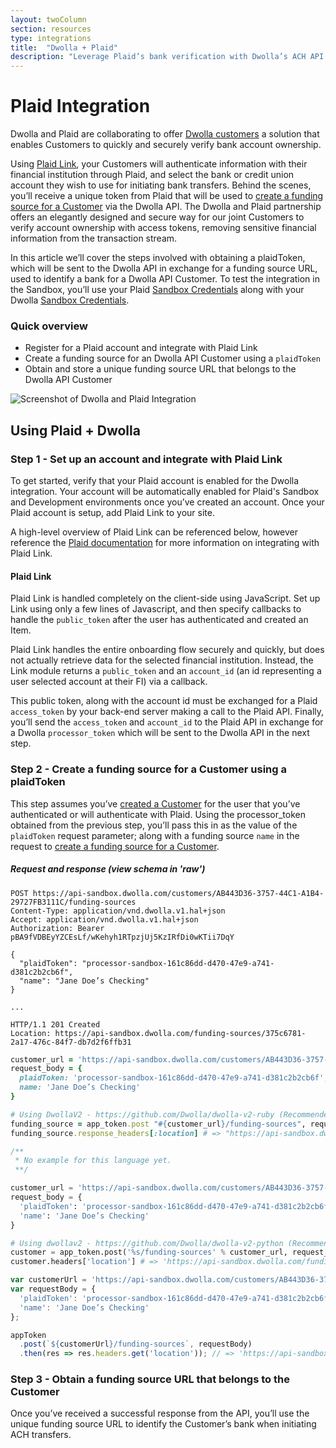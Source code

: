 ```yaml
---
layout: twoColumn
section: resources
type: integrations
title:  "Dwolla + Plaid"
description: "Leverage Plaid’s bank verification with Dwolla’s ACH API for secure account ownership validation."
---
```

# Plaid Integration

Dwolla and Plaid are collaborating to offer [Dwolla customers](https://www.dwolla.com/platform) a solution that enables Customers to quickly and securely verify bank account ownership.

Using [Plaid Link](https://blog.plaid.com/plaid-link/), your Customers will authenticate information with their financial institution through Plaid, and select the bank or credit union account they wish to use for initiating bank transfers. Behind the scenes, you’ll receive a unique token from Plaid that will be used to [create a funding source for a Customer](https://docsv2.dwolla.com/#create-a-funding-source-for-a-customer) via the Dwolla API. The Dwolla and Plaid partnership offers an elegantly designed and secure way for our joint Customers to verify account ownership with access tokens, removing sensitive financial information from the transaction stream.

In this article we’ll cover the steps involved with obtaining a plaidToken, which will be sent to the Dwolla API in exchange for a funding source URL, used to identify a bank for a Dwolla API Customer. To test the integration in the Sandbox, you’ll use your Plaid [Sandbox Credentials](https://plaid.com/docs/api#sandbox) along with your Dwolla [Sandbox Credentials](https://developers.dwolla.com/guides/sandbox-setup/).

### Quick overview

* Register for a Plaid account and integrate with Plaid Link
* Create a funding source for an Dwolla API Customer using a `plaidToken`
* Obtain and store a unique funding source URL that belongs to the Dwolla API Customer

![Screenshot of Dwolla and Plaid Integration](/images/dwolla-plaid-flow-3.png "Dwolla and Plaid Integration")

## Using Plaid + Dwolla

### Step 1 - Set up an account and integrate with Plaid Link
To get started, verify that your Plaid account is enabled for the Dwolla integration. Your account will be automatically enabled for Plaid's Sandbox and Development environments once you’ve created an account. Once your Plaid account is setup, add Plaid Link to your site.

A high-level overview of Plaid Link can be referenced below, however reference the [Plaid documentation](https://plaid.com/docs/link/dwolla/) for more information on integrating with Plaid Link.

#### Plaid Link
Plaid Link is handled completely on the client-side using JavaScript. Set up Link using only a few lines of Javascript, and then specify callbacks to handle the `public_token` after the user has authenticated and created an Item.

Plaid  Link handles the entire onboarding flow securely and quickly, but does not actually retrieve data for the selected financial institution. Instead, the Link module returns a `public_token` and an `account_id` (an id representing a user selected account at their FI) via a callback.

This  public token, along with the account id must be exchanged for a Plaid `access_token` by your back-end server making a call to the Plaid API. Finally, you’ll send the `access_token` and `account_id` to the Plaid API in exchange for a Dwolla `processor_token` which will be sent to the Dwolla API in the next step.

### Step 2 - Create a funding source for a Customer using a plaidToken

This step assumes you’ve [created a Customer](https://docsv2.dwolla.com/#create-a-customer) for the user that you’ve authenticated or will authenticate with Plaid. Using the processor_token obtained from the previous step, you’ll pass this in as the value of the `plaidToken` request parameter; along with a funding source `name` in the request to [create a funding source for a Customer](https://docsv2.dwolla.com/#new-funding-source-for-a-customer).

##### Request and response (view schema in 'raw')
```raw
POST https://api-sandbox.dwolla.com/customers/AB443D36-3757-44C1-A1B4-29727FB3111C/funding-sources
Content-Type: application/vnd.dwolla.v1.hal+json
Accept: application/vnd.dwolla.v1.hal+json
Authorization: Bearer pBA9fVDBEyYZCEsLf/wKehyh1RTpzjUj5KzIRfDi0wKTii7DqY

{
  "plaidToken": "processor-sandbox-161c86dd-d470-47e9-a741-d381c2b2cb6f",
  "name": "Jane Doe’s Checking"
}

...

HTTP/1.1 201 Created
Location: https://api-sandbox.dwolla.com/funding-sources/375c6781-2a17-476c-84f7-db7d2f6ffb31
```
```ruby
customer_url = 'https://api-sandbox.dwolla.com/customers/AB443D36-3757-44C1-A1B4-29727FB3111C'
request_body = {
  plaidToken: 'processor-sandbox-161c86dd-d470-47e9-a741-d381c2b2cb6f',
  name: 'Jane Doe’s Checking'
}

# Using DwollaV2 - https://github.com/Dwolla/dwolla-v2-ruby (Recommended)
funding_source = app_token.post "#{customer_url}/funding-sources", request_body
funding_source.response_headers[:location] # => "https://api-sandbox.dwolla.com/funding-sources/375c6781-2a17-476c-84f7-db7d2f6ffb31"
```
```php
/**
 * No example for this language yet.
 **/
```
```python
customer_url = 'https://api-sandbox.dwolla.com/customers/AB443D36-3757-44C1-A1B4-29727FB3111C'
request_body = {
  'plaidToken': 'processor-sandbox-161c86dd-d470-47e9-a741-d381c2b2cb6f',
  'name': 'Jane Doe’s Checking'
}

# Using dwollav2 - https://github.com/Dwolla/dwolla-v2-python (Recommended)
customer = app_token.post('%s/funding-sources' % customer_url, request_body)
customer.headers['location'] # => 'https://api-sandbox.dwolla.com/funding-sources/375c6781-2a17-476c-84f7-db7d2f6ffb31'
```
```javascript
var customerUrl = 'https://api-sandbox.dwolla.com/customers/AB443D36-3757-44C1-A1B4-29727FB3111C';
var requestBody = {
  'plaidToken': 'processor-sandbox-161c86dd-d470-47e9-a741-d381c2b2cb6f',
  'name': 'Jane Doe’s Checking'
};

appToken
  .post(`${customerUrl}/funding-sources`, requestBody)
  .then(res => res.headers.get('location')); // => 'https://api-sandbox.dwolla.com/funding-sources/375c6781-2a17-476c-84f7-db7d2f6ffb31'

```

### Step 3 - Obtain a funding source URL that belongs to the Customer
Once you’ve received a successful response from the API, you’ll use the unique funding source URL to identify the Customer’s bank when initiating ACH transfers.
